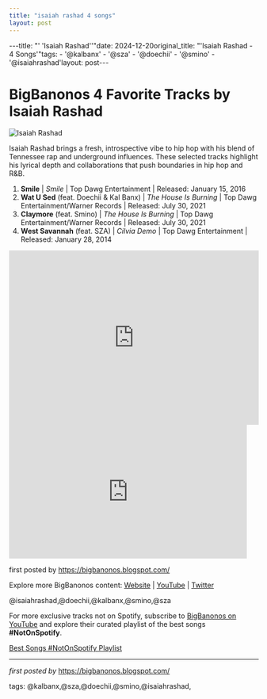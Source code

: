 ```yaml
---
title: "isaiah rashad 4 songs"
layout: post
---
```

---title: "' 'Isaiah Rashad''"date: 2024-12-20original_title: "'Isaiah Rashad - 4 Songs'"tags:  - '@kalbanx'  - '@sza'  - '@doechii'  - '@smino'  - '@isaiahrashad'layout: post---<h1>BigBanonos 4 Favorite Tracks by Isaiah Rashad</h1><img src="https://www.stopthebreaks.com/wp-content/uploads/2024/10/Isaiah-Rashad-Album-Vanishes-from-Streaming-Platforms-960x675.jpeg" alt="Isaiah Rashad"> <p>Isaiah Rashad brings a fresh, introspective vibe to hip hop with his blend of Tennessee rap and underground influences. These selected tracks highlight his lyrical depth and collaborations that push boundaries in hip hop and R&B.</p> <ol> <li><strong>Smile</strong> | <em>Smile</em> | Top Dawg Entertainment | Released: January 15, 2016</li> <li><strong>Wat U Sed</strong> (feat. Doechii & Kal Banx) | <em>The House Is Burning</em> | Top Dawg Entertainment/Warner Records | Released: July 30, 2021</li> <li><strong>Claymore</strong> (feat. Smino) | <em>The House Is Burning</em> | Top Dawg Entertainment/Warner Records | Released: July 30, 2021</li> <li><strong>West Savannah</strong> (feat. SZA) | <em>Cilvia Demo</em> | Top Dawg Entertainment | Released: January 28, 2014</li></ol> <div> <iframe src="https://open.spotify.com/embed/playlist/6wi5ufWwaNndTe4Unb3pnC?utm_source=generator" width="100%" height="352" frameborder="0" allowfullscreen="" allow="autoplay; clipboard-write; encrypted-media; fullscreen; picture-in-picture" loading="lazy"></iframe></div><iframe frameborder="0" height="270" src="https://youtube.com/embed/KkfUhe_37A4" width="480"></iframe><p>first posted by <a href="https://bigbanonos.blogspot.com/">https://bigbanonos.blogspot.com/</a></p> <div> <p>Explore more BigBanonos content: <a href="https://bigbanonos.blogspot.com/">Website</a> | <a href="https://www.youtube.com/@BigBanonos">YouTube</a> | <a href="https://x.com/bigbanonos">Twitter</a></p></div> <!-- Tags --><p>@isaiahrashad,@doechii,@kalbanx,@smino,@sza</p> <!--Subscribe and Playlist Links--><div>    <p>For more exclusive tracks not on Spotify, subscribe to <a href="https://www.youtube.com/@BigBanonos" target="_blank">BigBanonos on YouTube</a> and explore their curated playlist of the best songs <strong>#NotOnSpotify</strong>.</p>    <p><a href="https://www.youtube.com/playlist?list=PLtuNtuTatqI0kFahUCbtbfenC_ET5O_tr" target="_blank">Best Songs #NotOnSpotify Playlist<br /></a></p></div><hr /><p><em>first posted by</em> <a href="https://bigbanonos.blogspot.com/" rel="noopener" target="_new">https://bigbanonos.blogspot.com/</a></p><p>tags: @kalbanx,@sza,@doechii,@smino,@isaiahrashad,</p>